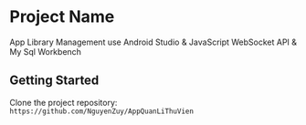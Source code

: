 # Project Name

App Library Management use Android Studio & JavaScript WebSocket API & My Sql Workbench

## Getting Started

Clone the project repository: `https://github.com/NguyenZuy/AppQuanLiThuVien`


